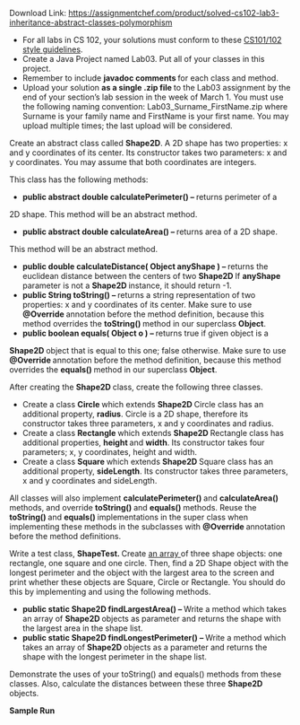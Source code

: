 Download Link: https://assignmentchef.com/product/solved-cs102-lab3-inheritance-abstract-classes-polymorphism
<br>



<ul>

 <li>For all labs in CS 102, your solutions must conform to these <a href="http://www.cs.bilkent.edu.tr/~adayanik/cs101/practicalwork/styleguidelines.htm">CS101/102 style </a><a href="http://www.cs.bilkent.edu.tr/~adayanik/cs101/practicalwork/styleguidelines.htm">guidelines</a>.</li>

 <li>Create a Java Project named Lab03. Put all of your classes in this project.</li>

 <li>Remember to include <strong>javadoc comments </strong>for each class and method.</li>

 <li>Upload your solution <strong>as a single .zip file </strong>to the Lab03 assignment by the end of your section’s lab session in the week of March 1. You must use the following naming convention: Lab03_Surname_FirstName.zip where Surname is your family name and FirstName is your first name. You may upload multiple times; the last upload will be considered.</li>

</ul>

Create an abstract class called <strong>Shape2D</strong>. A 2D shape has two properties: x and y coordinates of its center. Its constructor takes two parameters: x and y coordinates. You may assume that  both coordinates are integers.

This class has the following methods:

<ul>

 <li><strong>public abstract double calculatePerimeter() <em>– </em></strong>returns perimeter of a</li>

</ul>

2D shape. This method will be an abstract method.

<ul>

 <li><strong>public abstract double calculateArea() <em>– </em></strong>returns area of a 2D shape.</li>

</ul>

This method will be an abstract method.

<ul>

 <li><strong>public double calculateDistance( Object anyShape ) – </strong>returns the euclidean distance between the centers of two <strong>Shape2D </strong> If <strong>anyShape </strong>parameter is not a <strong>Shape2D </strong>instance, it should return -1.</li>

 <li><strong>public String toString() – </strong>returns a string representation of two properties: x and y coordinates of its center. Make sure to use <strong>@Override </strong>annotation before the method definition, because this method overrides the <strong>toString() </strong>method in our superclass <strong>Object</strong>.</li>

 <li><strong>public boolean equals( Object o ) – </strong>returns true if given object is a</li>

</ul>

<strong>Shape2D </strong>object that is equal to this one; false otherwise. Make sure to use <strong>@Override </strong>annotation before the method definition, because this method overrides the <strong>equals() </strong>method in our superclass <strong>Object</strong>.

After creating the <strong>Shape2D </strong>class, create the following three classes.

<ul>

 <li>Create a class <strong>Circle </strong>which extends <strong>Shape2D </strong> Circle class has an additional property, <strong>radius</strong>. Circle is a 2D shape, therefore its constructor takes three parameters, x and y coordinates and radius.</li>

 <li>Create a class <strong>Rectangle </strong>which extends <strong>Shape2D </strong> Rectangle class has additional properties, <strong>height </strong>and <strong>width</strong>. Its constructor takes four parameters; x, y coordinates, height and width.</li>

 <li>Create a class <strong>Square </strong>which extends <strong>Shape2D </strong> Square class has an additional property, <strong>sideLength</strong>. Its constructor takes three parameters, x and y coordinates and sideLength.</li>

</ul>

All classes will also implement <strong>calculatePerimeter() </strong>and <strong>calculateArea() </strong>methods, and override <strong>toString() </strong>and <strong>equals() </strong>methods. Reuse the <strong>toString() </strong>and <strong>equals() </strong>implementations in the super class when implementing these methods in the subclasses with <strong>@Override </strong>annotation before the method definitions.

Write a test class, <strong>ShapeTest. </strong>Create <u>an array </u>of three shape objects: one rectangle, one square and one circle. Then, find a 2D Shape object with the longest perimeter and the object with the largest area to the screen and print whether these objects are Square, Circle or Rectangle. You should do this by implementing and using the following methods.

<ul>

 <li><strong>public static Shape2D findLargestArea() <em>– </em></strong>Write a method which takes an array of <strong>Shape2D </strong>objects as parameter and returns the shape with the largest area in the shape list.</li>

 <li><strong>public static Shape2D findLongestPerimeter() <em>– </em></strong>Write a method which takes an array of <strong>Shape2D </strong>objects as a parameter and returns the shape with the longest perimeter in the shape list.</li>

</ul>

Demonstrate the uses of your toString() and equals() methods from these classes. Also, calculate the distances between these three <strong>Shape2D </strong>objects.

<strong>Sample Run</strong>
